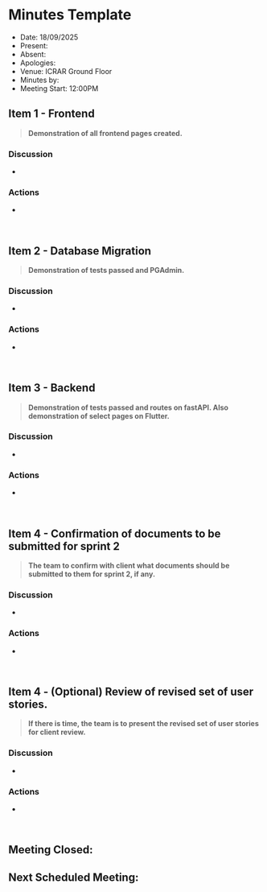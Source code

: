 # Minutes Template

- Date: 18/09/2025
- Present:
- Absent:
- Apologies:
- Venue: ICRAR Ground Floor
- Minutes by:
- Meeting Start: 12:00PM

## Item 1 - Frontend
> **Demonstration of all frontend pages created.**

### Discussion
 - 

### Actions
 - 
<br>

## Item 2 - Database Migration
> **Demonstration of tests passed and PGAdmin.**

### Discussion
 - 

### Actions
 - 
<br>

## Item 3 - Backend 
> **Demonstration of tests passed and routes on fastAPI. Also demonstration of select pages on Flutter.**

### Discussion
 - 
### Actions
 - 
<br>

## Item 4 - Confirmation of documents to be submitted for sprint 2
> **The team to confirm with client what documents should be submitted to them for sprint 2, if any.**

### Discussion
 - 
### Actions
 - 
<br>

## Item 4 - (Optional) Review of revised set of user stories.
> **If there is time, the team is to present the revised set of user stories for client review.**

### Discussion
 - 
### Actions
 - 
<br>

## Meeting Closed:

## Next Scheduled Meeting:
